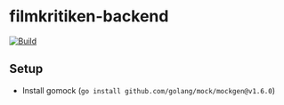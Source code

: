 # filmkritiken-backend

[![Build](https://github.com/DerBlum/filmkritiken-backend/actions/workflows/build.yml/badge.svg)](https://github.com/DerBlum/filmkritiken-backend/actions/workflows/build.yml)


## Setup
- Install gomock (```go install github.com/golang/mock/mockgen@v1.6.0```)

